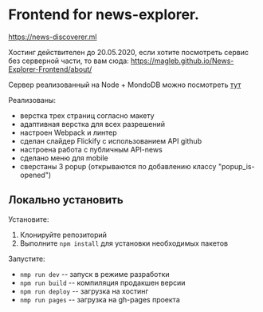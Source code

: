 # Frontend for news-explorer.

https://news-discoverer.ml

Хостинг действителен до 20.05.2020, если хотите посмотреть сервис без серверной части, то вам сюда:
https://magleb.github.io/News-Explorer-Frontend/about/

Сервер реализованный на Node + MondoDB можно посмотреть [тут](https://github.com/MAGLeb/News-API)

Реализованы:
- верстка трех страниц согласно макету
- адаптивная верстка для всех разрешений
- настроен Webpack и линтер
- сделан слайдер Flickify с использованием API github
- настроена работа с публичным API-news
- сделано меню для mobile
- сверстаны 3 popup (открываются по добавлению классу "popup_is-opened")

## Локально установить
Установите:
1. Клонируйте репозиторий
2. Выполните `npm install` для установки необходимых пакетов

Запустите:
- `nmp run dev` -- запуск в режиме разработки
- `npm run build` -- компиляция продакшен версии
- `npm run deploy` -- загрузка на хостинг
- `nmp run pages` -- загрузка на gh-pages проекта
